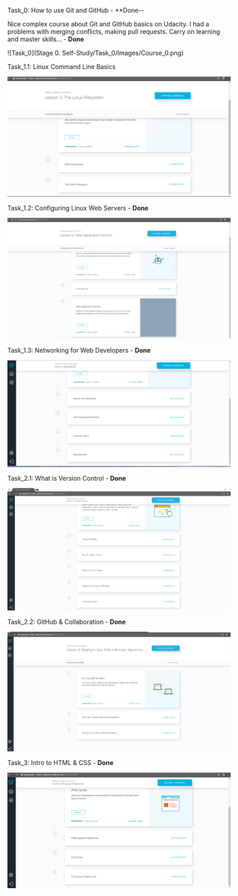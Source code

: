 Task_0: How to use Git and GitHub - **Done--

Nice complex course about Git and GitHub basics on Udacity. I had a problems with merging conflicts, making pull requests.
Carry on learning and master skills... - **Done** 

![Task_0](Stage 0. Self-Study/Task_0/Images/Course_0.png)

Task_1.1: Linux Command Line Basics 

![Task_1.1](Task_1/Images/Course_1.png)

Task_1.2: Configuring Linux Web Servers - **Done**

![Task_1.2](Task_1/Images/Course_2.png)

Task_1.3: Networking for Web Developers - **Done**
 
![Task_1.3](Task_1/Images/Course_3.png)

Task_2.1: What is Version Control - **Done**
 
![Task_2.1](Task_2/Images/Course_2.1.png)

Task_2.2: GitHub & Collaboration - **Done**
 
![Task_2.2](Task_2/Images/Course_2.2.png)

Task_3: Intro to HTML & CSS - **Done**
 
![Task_3](Task_3/Images/Course_3.png)
